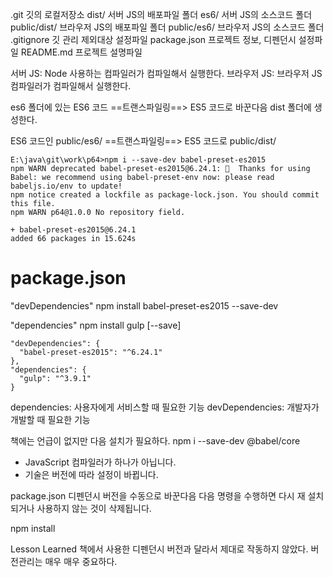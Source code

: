 
.git                깃의 로컬저장소
dist/               서버 JS의 배포파일 폴더
es6/                서버 JS의 소스코드 폴더
public/dist/        브라우저 JS의 배포파일 폴더
public/es6/         브라우저 JS의 소스코드 폴더
.gitignore          깃 관리 제외대상 설정파일
package.json        프로젝트 정보, 디펜던시 설정파일
README.md           프로젝트 설명파일

서버 JS: Node 사용하는 컴파일러가 컴파일해서 실행한다.
브라우저 JS: 브라우저 JS 컴파일러가 컴파일해서 실행한다.

es6 폴더에 있는 ES6 코드 ==트랜스파일링==> ES5 코드로 
바꾼다음 dist 폴더에 생성한다.

ES6 코드인 public/es6/ ==트랜스파일링==> ES5 코드로 
public/dist/

```
E:\java\git\work\p64>npm i --save-dev babel-preset-es2015
npm WARN deprecated babel-preset-es2015@6.24.1: 🙌  Thanks for using Babel: we recommend using babel-preset-env now: please read babeljs.io/env to update!
npm notice created a lockfile as package-lock.json. You should commit this file.
npm WARN p64@1.0.0 No repository field.

+ babel-preset-es2015@6.24.1
added 66 packages in 15.624s
```


# package.json

"devDependencies"
npm install babel-preset-es2015 --save-dev

"dependencies"
npm install gulp [--save]

```
"devDependencies": {
  "babel-preset-es2015": "^6.24.1"
},
"dependencies": {
  "gulp": "^3.9.1"
}
```

dependencies: 사용자에게 서비스할 때 필요한 기능
devDependencies: 개발자가 개발할 때 필요한 기능

책에는 언급이 없지만 다음 설치가 필요하다.
npm i --save-dev @babel/core


* JavaScript 컴파일러가 하나가 아닙니다.
* 기술은 버전에 따라 설정이 바뀝니다.

package.json 디펜던시 버전을 수동으로 바꾼다음 다음 명령을 수행하면
다시 재 설치되거나 사용하지 않는 것이 삭제됩니다.

npm install

Lesson Learned
책에서 사용한 디펜던시 버전과 달라서 제대로
작동하지 않았다. 
버전관리는 매우 매우 중요하다.







